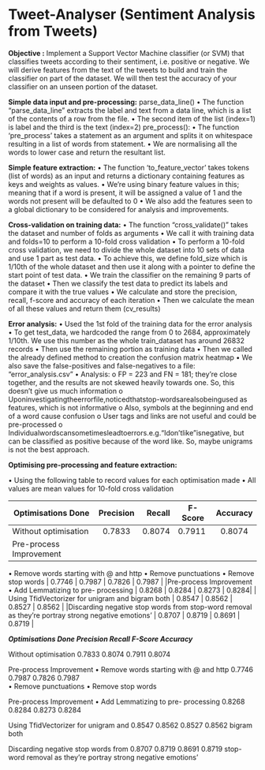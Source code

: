 # Tweet-Analyser (Sentiment Analysis from Tweets)
**Objective :** Implement a Support Vector Machine classifier (or SVM) that classifies tweets according to their sentiment, i.e. positive or negative. We will derive features from the text of the tweets to build and train the classifier on part of the dataset. We will then test the accuracy of your classifier on an unseen portion of the dataset.

**Simple data input and pre-processing:**
parse_data_line()
• The function “parse_data_line” extracts the label and text from a data line, which is a list of the contents of a row from the file.
• The second item of the list (index=1) is label and the third is the text (index=2)
pre_process():
• The function ‘pre_process’ takes a statement as an argument and splits it on whitespace resulting in a list of words from statement.
• We are normalising all the words to lower case and return the resultant list.

**Simple feature extraction:**
• The function ‘to_feature_vector’ takes tokens (list of words) as an input and returns a dictionary containing features as keys and weights as values.
• We’re using binary feature values in this; meaning that if a word is present, it will be assigned a value of 1 and the words not present will be defaulted to 0
• We also add the features seen to a global dictionary to be considered for analysis and improvements.

**Cross-validation on training data:**
• The function “cross_validate()” takes the dataset and number of folds as arguments
• We call it with training data and folds=10 to perform a 10-fold cross validation
• To perform a 10-fold cross validation, we need to divide the whole dataset into 10
sets of data and use 1 part as test data.
• To achieve this, we define fold_size which is 1/10th of the whole dataset and then use
it along with a pointer to define the start point of test data.
• We train the classifier on the remaining 9 parts of the dataset
• Then we classify the test data to predict its labels and compare it with the true values
• We calculate and store the precision, recall, f-score and accuracy of each iteration
• Then we calculate the mean of all these values and return them (cv_results)

**Error analysis:**
• Used the 1st fold of the training data for the error analysis
• To get test_data, we hardcoded the range from 0 to 2684, approximately 1/10th. We
use this number as the whole train_dataset has around 26832 records
• Then use the remaining portion as training data
• Then we called the already defined method to creation the confusion matrix heatmap
• We also save the false-positives and false-negatives to a file: “error_analysis.csv”
• Analysis:
o FP = 223 and FN = 181; they’re close together, and the results are not skewed heavily towards one. So, this doesn’t give us much information
o Uponinvestigatingtheerrorfile,noticedthatstop-wordsarealsobeingused as features, which is not informative
o Also, symbols at the beginning and end of a word cause confusion
o User tags and links are not useful and could be pre-processed
o Individualwordscansometimesleadtoerrors.e.g.“Idon’tlike”isnegative,
but can be classified as positive because of the word like. So, maybe unigrams is not the best approach.

**Optimising pre-processing and feature extraction:**

• Using the following table to record values for each optimisation made
• All values are mean values for 10-fold cross validation

| Optimisations Done |  Precision |    Recall   |   F-Score  | Accuracy|
| ------------------ |:----------:| -----------:|------------|:-------:|
| Without optimisation   |   0.7833   |  0.8074   | 0.7911   | 0.8074 |
| Pre-process Improvement
• Remove words starting with @ and http
• Remove punctuations
• Remove stop words |   0.7746     |  0.7987     |  0.7826   |     0.7987   |
|Pre-process Improvement
• Add Lemmatizing to pre- processing  |   0.8268        |    0.8284      | 0.8273    |  0.8284|
| Using TfidVectorizer for unigram and bigram both  |     0.8547    |    0.8562     |  0.8527      |  0.8562 |
|Discarding negative stop words from stop-word removal as they’re portray strong negative emotions’   |    0.8707    |   0.8719        |   0.8691      |  0.8719 |


***Optimisations Done                           Precision              Recall              F-Score                Accuracy***

Without optimisation                          0.7833                0.8074               0.7911                  0.8074
     
Pre-process Improvement
• Remove words starting with @ and http       0.7746                0.7987               0.7826                  0.7987                    
• Remove punctuations
• Remove stop words

Pre-process Improvement
• Add Lemmatizing to pre- processing          0.8268                0.8284                0.8273                 0.8284

Using TfidVectorizer for unigram and          0.8547                0.8562                0.8527                 0.8562
bigram both

Discarding negative stop words from           0.8707                0.8719                0.8691                 0.8719
stop-word removal as they’re portray 
strong negative emotions’

     
